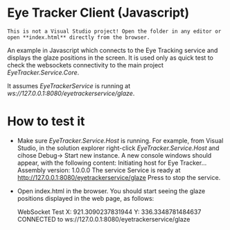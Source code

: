 # Eye Tracker Client (Javascript)
	This is not a Visual Studio project! Open the folder in any editor or open **index.html** directly from the browser.

An example in Javascript which connects to the Eye Tracking service and displays the glaze positions in the screen. 
It is used only as quick test to check the websockets connectivity to the main project *EyeTracker.Service.Core*.

It assumes *EyeTrackerService* is 
running at *ws://127.0.0.1:8080/eyetrackerservice/glaze*. 

# How to test it

* Make sure *EyeTracker.Service.Host* is running.
For example, from Visual Studio, in the solution explorer right-click *EyeTracker.Service.Host* and cihose Debug-> 
Start new instance. A new console windows should appear, with the following content:
	Initiating host for Eye Tracker...
	Assembly version: 1.0.0.0
	The service Service is ready at http://127.0.0.1:8080/eyetrackerservice/glaze
	Press <Enter> to stop the service.

* Open index.html in the browser. You should start seeing the glaze positions displayed in the web page, as follows:

	WebSocket Test
	X: 921.3090237831944 Y: 336.3348781484637
	CONNECTED to ws://127.0.0.1:8080/eyetrackerservice/glaze

	